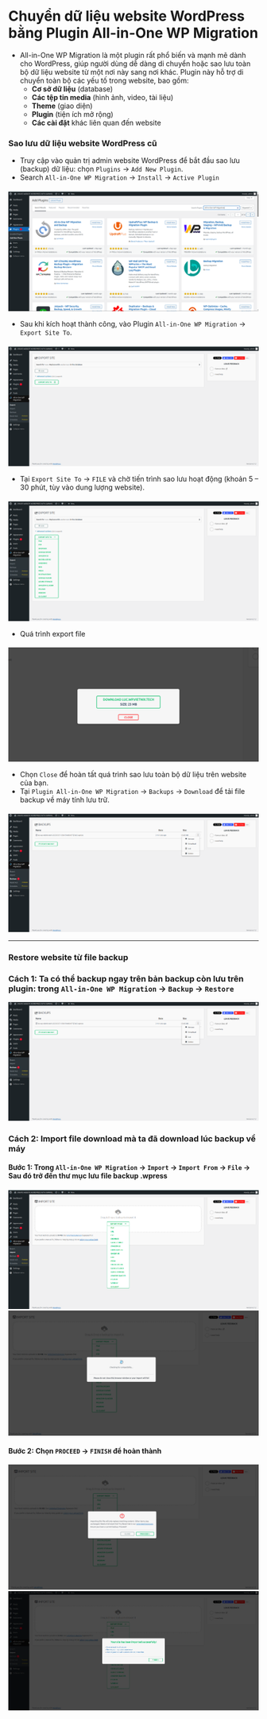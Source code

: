# Chuyển dữ liệu website WordPress bằng Plugin All-in-One WP Migration
- All-in-One WP Migration là một plugin rất phổ biến và mạnh mẽ dành cho WordPress, giúp người dùng dễ dàng di chuyển hoặc sao lưu toàn bộ dữ liệu website từ một nơi này sang nơi khác. Plugin này hỗ trợ di chuyển toàn bộ các yếu tố trong website, bao gồm:
    + **Cơ sở dữ liệu** (database)
    + **Các tệp tin media** (hình ảnh, video, tài liệu)
    + **Theme** (giao diện)
    + **Plugin** (tiện ích mở rộng)
    + **Các cài đặt** khác liên quan đến website
### Sao lưu dữ liệu website WordPress cũ
- Truy cập vào quản trị admin website WordPress để bắt đầu sao lưu (backup) dữ liệu: chọn `Plugins` → `Add New Plugin`.
- Search `All-in-One WP Migration` → `Install` → `Active Plugin`
#### 
![text](./Imagers/Cai_dat_All_in_One.png)
- Sau khi kích hoạt thành công, vào Plugin `All-in-One WP Migration` → `Export Site To`.
####
![text](./Imagers/ExportSiteTo.png)
- Tại `Export Site To` → `FILE` và chờ tiến trình sao lưu hoạt động (khoản 5 – 30 phút, tùy vào dung lượng website).
####
![text](./Imagers/Export-File.png)
- Quá trình export file 
#### 
![text](./Imagers/Qua_trinh_EpFile.png)
- Chọn `Close` để hoàn tất quá trình sao lưu toàn bộ dữ liệu trên website của bạn.
- Tại `Plugin All-in-One WP Migration` → `Backups` → `Download` để tải file backup về máy tính lưu trữ.
####
![text](./Imagers/Download_File_Backup.png)

---
### Restore website từ file backup 
### Cách 1: Ta có thể backup ngay trên bản backup còn lưu trên plugin: trong `All-in-One WP Migration` → `Backup` → `Restore`
![text](./Imagers/Download_File_Backup.png)
### Cách 2: Import file download mà ta đã download lúc backup về máy 
#### Bước 1: Trong `All-in-One WP Migration` → `Import` → `Import From` → `File` → Sau đó trở đến thư mục lưu file backup .wpress
![text](./Imagers/Import_file_bakup.png)
![text](./Imagers/Qua_trinh_import.png)
#### Bước 2: Chọn `PROCEED` → `FINISH` để hoàn thành 
![text](./Imagers/Screenshot%20from%202025-03-27%2021-16-16.png)
![text](./Imagers/Screenshot%20from%202025-03-27%2021-18-18.png)



